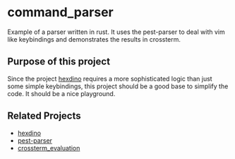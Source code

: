 # command_parser
Example of a parser written in rust. It uses the pest-parser to deal with vim like keybindings and demonstrates the results in crossterm.

## Purpose of this project
Since the project [hexdino](https://github.com/Luz/hexdino) requires a more sophisticated logic than just some simple keybindings, this project should be a good base to simplify the code. It should be a nice playground.

## Related Projects
- [hexdino](https://github.com/Luz/hexdino)
- [pest-parser](https://github.com/pest-parser/pest)
- [crossterm_evaluation](https://github.com/Luz/crossterm_evaluation)
